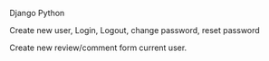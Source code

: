Django Python

Create new user, Login, Logout, change password, reset password

Create new review/comment form current user.
